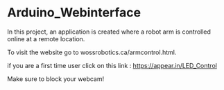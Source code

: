# Arduino_Webinterface


In this project, an application is created where a robot arm is controlled online at a remote location. 

To visit the website go to wossrobotics.ca/armcontrol.html.

if you are a first time user click on this link : https://appear.in/LED_Control

Make sure to block your webcam!


